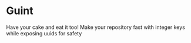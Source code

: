 # Guint
Have your cake and eat it too! Make your repository fast with integer keys while exposing uuids for safety 
